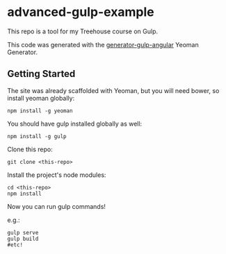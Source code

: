 # advanced-gulp-example
This repo is a tool for my Treehouse course on Gulp.

This code was generated with the [generator-gulp-angular](https://github.com/Swiip/generator-gulp-angular) Yeoman Generator.

## Getting Started
The site was already scaffolded with Yeoman, but you will need bower, so install yeoman globally:
```
npm install -g yeoman
```
You should have gulp installed globally as well:
```
npm install -g gulp
```
Clone this repo:
```
git clone <this-repo>
```
Install the project's node modules:
```
cd <this-repo>
npm install
```

Now you can run gulp commands!

e.g.:
```
gulp serve
gulp build
#etc!
```
